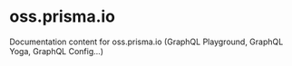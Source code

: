 # oss.prisma.io
Documentation content for oss.prisma.io (GraphQL Playground, GraphQL Yoga, GraphQL Config...)
